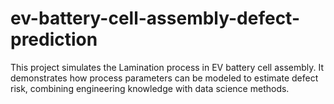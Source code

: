 # ev-battery-cell-assembly-defect-prediction
This project simulates the Lamination process in EV battery cell assembly. It demonstrates how process parameters can be modeled to estimate defect risk, combining engineering knowledge with data science methods.
